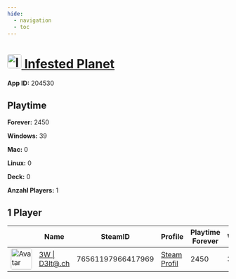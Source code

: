 ```yaml
---
hide:
  - navigation
  - toc
---
```

#  <a href="https://steamdb.info/app/204530"><img src="https://media.steampowered.com/steamcommunity/public/images/apps/204530/1b0a0c55cf13f519b3b51a944692ce679297c8ab.jpg" alt="Infested Planet" style="width:32px;height:32px;border-radius:4px;" /> Infested Planet</a>

**App ID:** 204530

## Playtime

**Forever:** 2450

**Windows:** 39

**Mac:** 0

**Linux:** 0

**Deck:** 0

**Anzahl Players:** 1
## 1 Player

<table id="charts-table" class="display" style="width:100%">
            <thead>
                <tr>
                    <th></th>
                    <th>Name</th>
                    <th>SteamID</th>
                    <th>Profile</th>
                    <th>Playtime Forever</th>
                    <th>Windows</th>
                    <th>Mac</th>
                    <th>Linux</th>
                    <th>Deck</th>
                    <th>Last Played</th>
                    <th>Playtime 2 Weeks</th>
                </tr>
            </thead>
            <tbody>
        <tr>
<td><a href="https://steamcommunity.com/id/3wd3lta/" target="_blank"><img src="https://avatars.steamstatic.com/363ea361fc7ff2a14a2a780a5e15e66cee03e434_full.jpg" alt="Avatar" style="width:48px;height:48px;border-radius:4px;"></a></td><td><a href="/player/76561197966417969">3W | D3lt@.ch</a></td><td>76561197966417969</td><td><a href="https://steamcommunity.com/id/3wd3lta/" target="_blank">Steam Profil</a></td><td>2450</td><td>39</td><td>0</td><td>0</td><td>0</td><td>1728194462</td><td></td></tr>
</tbody>
</table>

